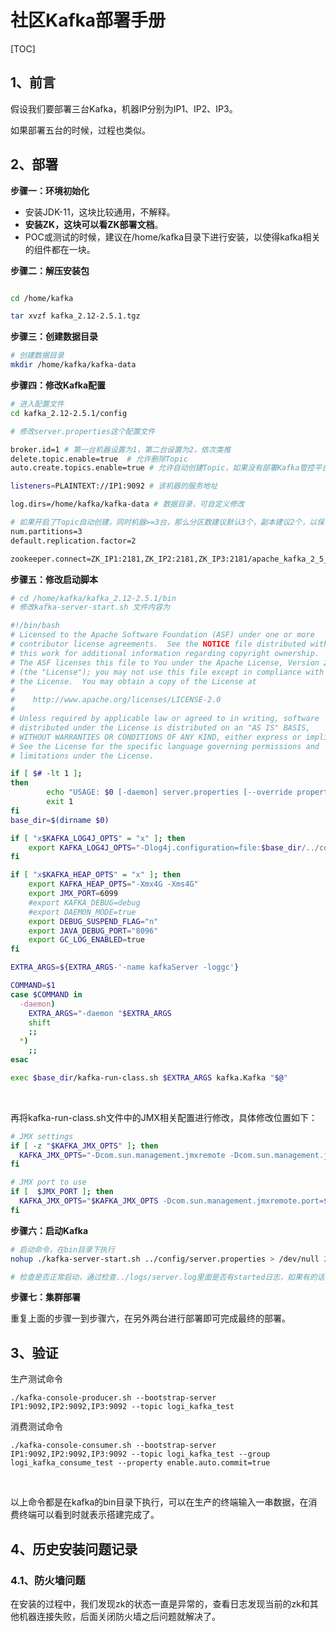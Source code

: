 # 社区Kafka部署手册

[TOC]

## 1、前言

假设我们要部署三台Kafka，机器IP分别为IP1、IP2、IP3。

如果部署五台的时候，过程也类似。


## 2、部署

**步骤一：环境初始化**

- 安装JDK-11，这块比较通用，不解释。
- **安装ZK，这块可以看ZK部署文档**。
- POC或测试的时候，建议在/home/kafka目录下进行安装，以使得kafka相关的组件都在一块。

**步骤二：解压安装包**

```bash

cd /home/kafka

tar xvzf kafka_2.12-2.5.1.tgz
```

**步骤三：创建数据目录**

```bash
# 创建数据目录
mkdir /home/kafka/kafka-data
```

**步骤四：修改Kafka配置**

```bash
# 进入配置文件
cd kafka_2.12-2.5.1/config

# 修改server.properties这个配置文件

broker.id=1 # 第一台机器设置为1，第二台设置为2，依次类推
delete.topic.enable=true  # 允许删除Topic
auto.create.topics.enable=true # 允许自动创建Topic，如果没有部署Kafka管控平台，那么建议开启Topic的自动创建以省略单独手动创建Topic的麻烦过程

listeners=PLAINTEXT://IP1:9092 # 该机器的服务地址

log.dirs=/home/kafka/kafka-data # 数据目录，可自定义修改

# 如果开启了Topic自动创建，同时机器>=3台，那么分区数建议默认3个，副本建议2个，以保证可靠性
num.partitions=3
default.replication.factor=2

zookeeper.connect=ZK_IP1:2181,ZK_IP2:2181,ZK_IP3:2181/apache_kafka_2_5_1   #这块是配置的ZK地址，最后的apache_kafka_2_5_1可以随意自定义，也可以就是apache_kafka_2_5_1


```

**步骤五：修改启动脚本**

```bash
# cd /home/kafka/kafka_2.12-2.5.1/bin
# 修改kafka-server-start.sh 文件内容为

#!/bin/bash
# Licensed to the Apache Software Foundation (ASF) under one or more
# contributor license agreements.  See the NOTICE file distributed with
# this work for additional information regarding copyright ownership.
# The ASF licenses this file to You under the Apache License, Version 2.0
# (the "License"); you may not use this file except in compliance with
# the License.  You may obtain a copy of the License at
#
#    http://www.apache.org/licenses/LICENSE-2.0
#
# Unless required by applicable law or agreed to in writing, software
# distributed under the License is distributed on an "AS IS" BASIS,
# WITHOUT WARRANTIES OR CONDITIONS OF ANY KIND, either express or implied.
# See the License for the specific language governing permissions and
# limitations under the License.

if [ $# -lt 1 ];
then
        echo "USAGE: $0 [-daemon] server.properties [--override property=value]*"
        exit 1
fi
base_dir=$(dirname $0)

if [ "x$KAFKA_LOG4J_OPTS" = "x" ]; then
    export KAFKA_LOG4J_OPTS="-Dlog4j.configuration=file:$base_dir/../config/log4j.properties"
fi

if [ "x$KAFKA_HEAP_OPTS" = "x" ]; then
    export KAFKA_HEAP_OPTS="-Xmx4G -Xms4G"
    export JMX_PORT=6099
    #export KAFKA_DEBUG=debug
    #export DAEMON_MODE=true
    export DEBUG_SUSPEND_FLAG="n"
    export JAVA_DEBUG_PORT="8096"
    export GC_LOG_ENABLED=true
fi

EXTRA_ARGS=${EXTRA_ARGS-'-name kafkaServer -loggc'}

COMMAND=$1
case $COMMAND in
  -daemon)
    EXTRA_ARGS="-daemon "$EXTRA_ARGS
    shift
    ;;
  *)
    ;;
esac

exec $base_dir/kafka-run-class.sh $EXTRA_ARGS kafka.Kafka "$@"
```

&nbsp;

再将kafka-run-class.sh文件中的JMX相关配置进行修改，具体修改位置如下：

```bash
# JMX settings
if [ -z "$KAFKA_JMX_OPTS" ]; then
  KAFKA_JMX_OPTS="-Dcom.sun.management.jmxremote -Dcom.sun.management.jmxremote.authenticate=false  -Dcom.sun.management.jmxremote.ssl=false "
fi

# JMX port to use
if [  $JMX_PORT ]; then
  KAFKA_JMX_OPTS="$KAFKA_JMX_OPTS -Dcom.sun.management.jmxremote.port=$JMX_PORT -Dcom.sun.management.jmxremote.rmi.port=$JMX_PORT"
fi

```


**步骤六：启动Kafka**

```bash
# 启动命令，在bin目录下执行
nohup ./kafka-server-start.sh ../config/server.properties > /dev/null 2>&1 &

# 检查是否正常启动，通过检查../logs/server.log里面是否有started日志，如果有的话，那么就启动成功了。
```


**步骤七：集群部署**

重复上面的步骤一到步骤六，在另外两台进行部署即可完成最终的部署。


## 3、验证

生产测试命令
```
./kafka-console-producer.sh --bootstrap-server IP1:9092,IP2:9092,IP3:9092 --topic logi_kafka_test
```

消费测试命令
```
./kafka-console-consumer.sh --bootstrap-server IP1:9092,IP2:9092,IP3:9092 --topic logi_kafka_test --group logi_kafka_consume_test --property enable.auto.commit=true
```

&nbsp;

以上命令都是在kafka的bin目录下执行，可以在生产的终端输入一串数据，在消费终端可以看到时就表示搭建完成了。


## 4、历史安装问题记录

### 4.1、防火墙问题

在安装的过程中，我们发现zk的状态一直是异常的，查看日志发现当前的zk和其他机器连接失败，后面关闭防火墙之后问题就解决了。
